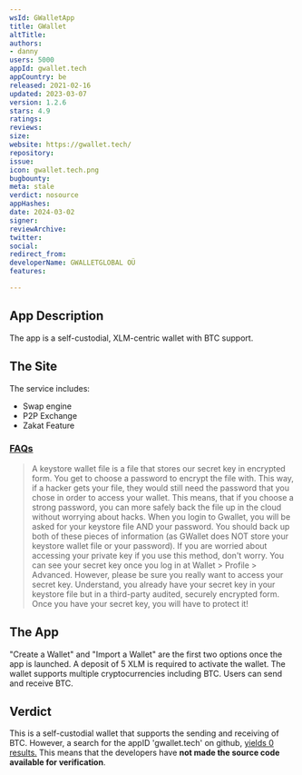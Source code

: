 ```yaml
---
wsId: GWalletApp
title: GWallet
altTitle: 
authors:
- danny
users: 5000
appId: gwallet.tech
appCountry: be
released: 2021-02-16
updated: 2023-03-07
version: 1.2.6
stars: 4.9
ratings: 
reviews: 
size: 
website: https://gwallet.tech/
repository: 
issue: 
icon: gwallet.tech.png
bugbounty: 
meta: stale
verdict: nosource
appHashes: 
date: 2024-03-02
signer: 
reviewArchive: 
twitter: 
social: 
redirect_from: 
developerName: GWALLETGLOBAL OÜ
features: 

---
```


## App Description

The app is a self-custodial, XLM-centric wallet with BTC support.

## The Site

The service includes:

- Swap engine
- P2P Exchange
- Zakat Feature

### [FAQs](https://gwallet.tech/faqs)

> A keystore wallet file is a file that stores our secret key in encrypted form. You get to choose a password to encrypt the file with. This way, if a hacker gets your file, they would still need the password that you chose in order to access your wallet. This means, that if you choose a strong password, you can more safely back the file up in the cloud without worrying about hacks. When you login to Gwallet, you will be asked for your keystore file AND your password. You should back up both of these pieces of information (as GWallet does NOT store your keystore wallet file or your password). If you are worried about accessing your private key if you use this method, don't worry. You can see your secret key once you log in at Wallet > Profile > Advanced. However, please be sure you really want to access your secret key. Understand, you already have your secret key in your keystore file but in a third-party audited, securely encrypted form. Once you have your secret key, you will have to protect it!

## The App

"Create a Wallet" and "Import a Wallet" are the first two options once the app is launched.  A deposit of 5 XLM is required to activate the wallet. The wallet supports multiple cryptocurrencies including BTC. Users can send and receive BTC.

## Verdict

This is a self-custodial wallet that supports the sending and receiving of BTC. However, a search for the appID 'gwallet.tech' on github, [yields 0 results.](https://github.com/search?q=gwallet.tech&type=code) This means that the developers have **not made the source code available for verification**.
